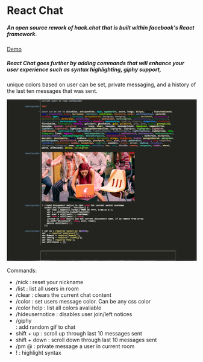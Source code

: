 # React Chat

##### An open source rework of hack.chat that is built within facebook's React framework.

[Demo](http://reactchat.tk)

##### React Chat goes further by adding commands that will enhance your user experience such as syntax highlighting, giphy support,
unique colors based on user can be set, private messaging, and a history of the last ten messages that was sent.

![ReactChat](img/react-chat.png?raw=true "React Chat")

Commands:
* /nick : reset your nickname
* /list : list all users in room
* /clear : clears the current chat content
* /color <color> : set users message color. Can be any css color
* /color help : list all colors avaliable
* /hideusernotice : disables user join/left notices
* /giphy <search term>: add random gif to chat
* shift + up : scroll up through last 10 messages sent
* shift + down : scroll down through last 10 messages sent
* /pm @<user> : private message a user in current room
* ! : highlight syntax
